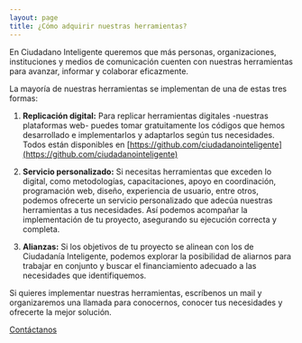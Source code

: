 ```yaml
---
layout: page
title: ¿Cómo adquirir nuestras herramientas?
---
```


En Ciudadano Inteligente queremos que más personas, organizaciones, instituciones y medios de comunicación cuenten con nuestras herramientas para avanzar, informar y colaborar eficazmente.

La mayoría de nuestras herramientas se implementan de una de estas tres formas:

1. **Replicación digital:** Para replicar herramientas digitales -nuestras plataformas web- puedes tomar gratuitamente los códigos que hemos desarrollado e implementarlos y adaptarlos según tus necesidades. Todos están disponibles en [https://github.com/ciudadanointeligente](https://github.com/ciudadanointeligente)

2. **Servicio personalizado:** Si necesitas herramientas que exceden lo digital, como metodologías, capacitaciones, apoyo en coordinación, programación web, diseño, experiencia de usuario, entre otros, podemos ofrecerte un servicio personalizado que adecúa nuestras herramientas a tus necesidades. Así podemos acompañar la implementación de tu proyecto, asegurando su ejecución correcta y completa.

3. **Alianzas:** Si los objetivos de tu proyecto se alinean con los de Ciudadanía Inteligente, podemos explorar la posibilidad de aliarnos para trabajar en conjunto y buscar el financiamiento adecuado a las necesidades que identifiquemos. 

Si quieres implementar nuestras herramientas, escríbenos un mail y organizaremos una llamada para conocernos, conocer tus necesidades y ofrecerte la mejor solución.

<div class="text-right">
  <a href="{{ site.baseurl }}#contact" class="btn btn-primary bg-participacion-ciudadana">Contáctanos</a>
</div>
